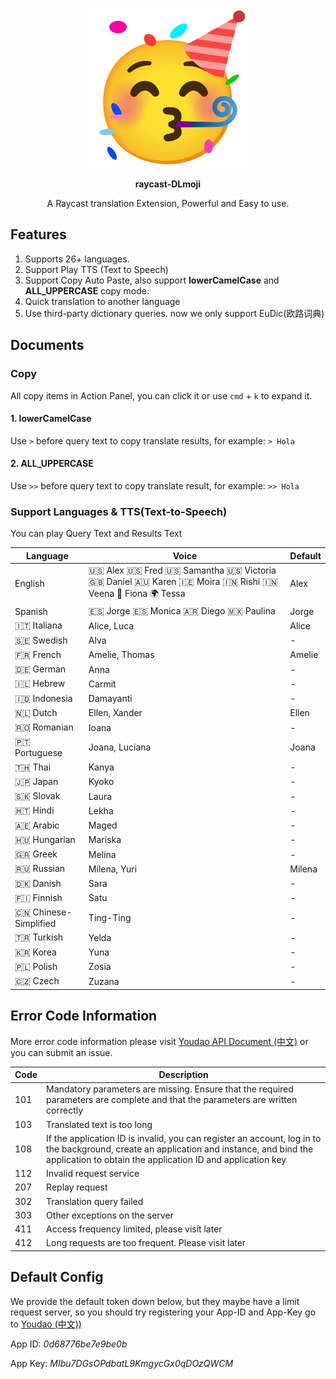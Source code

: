 <p align="center">
  <img src="./assets/dlmoji-icon.png" width="256"/>
</p>
<p align="center">
  <strong>raycast-DLmoji</strong>
</p>
<p align="center">A Raycast translation Extension, Powerful and Easy to use. </p>

## Features

1. Supports 26+ languages.
2. Support Play TTS (Text to Speech)
3. Support Copy Auto Paste, also support **lowerCamelCase** and **ALL_UPPERCASE** copy mode.
4. Quick translation to another language
5. Use third-party dictionary queries. now we only support EuDic(欧路词典)

## Documents

### Copy

All copy items in Action Panel, you can click it or use `cmd` + `k` to expand it.

#### 1. lowerCamelCase

Use `>` before query text to copy translate results, for example: `> Hola`

#### 2. ALL_UPPERCASE

Use `>>` before query text to copy translate result, for example: `>> Hola`

### Support Languages & TTS(Text-to-Speech)

You can play Query Text and Results Text

| Language              | Voice                                                                                                   | Default |
| --------------------- | ------------------------------------------------------------------------------------------------------- | ------- |
| English               | 🇺🇸 Alex 🇺🇸 Fred 🇺🇸 Samantha 🇺🇸 Victoria 🇬🇧 Daniel 🇦🇺 Karen 🇮🇪 Moira 🇮🇳 Rishi 🇮🇳 Veena 🏴󠁧󠁢󠁳󠁣󠁴󠁿 Fiona 🌍 Tessa | Alex    |
| Spanish               | 🇪🇸 Jorge 🇪🇸 Monica 🇦🇷 Diego 🇲🇽 Paulina                                                                  | Jorge   |
| 🇮🇹 Italiana           | Alice, Luca                                                                                             | Alice   |
| 🇸🇪 Swedish            | Alva                                                                                                    | -       |
| 🇫🇷 French             | Amelie, Thomas                                                                                          | Amelie  |
| 🇩🇪 German             | Anna                                                                                                    | -       |
| 🇮🇱 Hebrew             | Carmit                                                                                                  | -       |
| 🇮🇩 Indonesia          | Damayanti                                                                                               | -       |
| 🇳🇱 Dutch              | Ellen, Xander                                                                                           | Ellen   |
| 🇷🇴 Romanian           | Ioana                                                                                                   | -       |
| 🇵🇹 Portuguese         | Joana, Luciana                                                                                          | Joana   |
| 🇹🇭 Thai               | Kanya                                                                                                   | -       |
| 🇯🇵 Japan              | Kyoko                                                                                                   | -       |
| 🇸🇰 Slovak             | Laura                                                                                                   | -       |
| 🇭🇹 Hindi              | Lekha                                                                                                   | -       |
| 🇦🇪 Arabic             | Maged                                                                                                   | -       |
| 🇭🇺 Hungarian          | Mariska                                                                                                 | -       |
| 🇬🇷 Greek              | Melina                                                                                                  | -       |
| 🇷🇺 Russian            | Milena, Yuri                                                                                            | Milena  |
| 🇩🇰 Danish             | Sara                                                                                                    | -       |
| 🇫🇮 Finnish            | Satu                                                                                                    | -       |
| 🇨🇳 Chinese-Simplified | Ting-Ting                                                                                               | -       |
| 🇹🇷 Turkish            | Yelda                                                                                                   | -       |
| 🇰🇷 Korea              | Yuna                                                                                                    | -       |
| 🇵🇱 Polish             | Zosia                                                                                                   | -       |
| 🇨🇿 Czech              | Zuzana                                                                                                  | -       |

## Error Code Information

More error code information please visit [Youdao API Document (中文)](https://ai.youdao.com/DOCSIRMA/html/自然语言翻译/API文档/文本翻译服务/文本翻译服务-API文档.html)
or you can submit an issue.

| Code | Description                                                                                                                                                                                            |
| ---- | ------------------------------------------------------------------------------------------------------------------------------------------------------------------------------------------------------ |
| 101  | Mandatory parameters are missing. Ensure that the required parameters are complete and that the parameters are written correctly                                                                       |
| 103  | Translated text is too long                                                                                                                                                                            |
| 108  | If the application ID is invalid, you can register an account, log in to the background, create an application and instance, and bind the application to obtain the application ID and application key |
| 112  | Invalid request service                                                                                                                                                                                |
| 207  | Replay request                                                                                                                                                                                         |
| 302  | Translation query failed                                                                                                                                                                               |
| 303  | Other exceptions on the server                                                                                                                                                                         |
| 411  | Access frequency limited, please visit later                                                                                                                                                           |
| 412  | Long requests are too frequent. Please visit later                                                                                                                                                     |

## Default Config

We provide the default token down below, but they maybe have a limit request server, so you should try registering your App-ID and App-Key go to [Youdao (中文))](https://ai.youdao.com/#/)

App ID: _0d68776be7e9be0b_

App Key: _MIbu7DGsOPdbatL9KmgycGx0qDOzQWCM_
